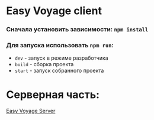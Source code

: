 # Easy Voyage client

### Сначала установить зависимости: `npm install`

### Для запуска использовать `npm run`:
- `dev` - запуск в режиме разработчика
- `build` - сборка проекта
- `start` - запуск собранного проекта

# Серверная часть:

[Easy Voyage Server](https://github.com/wakanore/Voyage)
